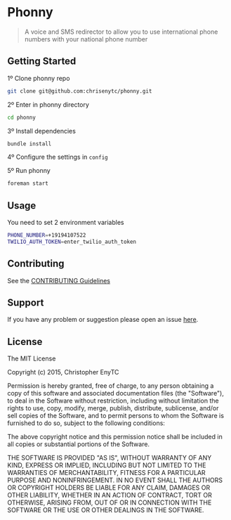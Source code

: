 # Phonny

> A voice and SMS redirector to allow you to use international phone numbers with your national phone number

## Getting Started

1º Clone phonny repo

```bash
git clone git@github.com:chrisenytc/phonny.git
```

2º Enter in phonny directory
```bash
cd phonny
```

3º Install dependencies

```bash
bundle install
```

4º Configure the settings in `config`

5º Run phonny

```bash
foreman start
```

## Usage

You need to set 2 environment variables

```bash
PHONE_NUMBER=+19194107522
TWILIO_AUTH_TOKEN=enter_twilio_auth_token
```

## Contributing

See the [CONTRIBUTING Guidelines](https://github.com/chrisenytc/phonny/blob/master/CONTRIBUTING.md)

## Support
If you have any problem or suggestion please open an issue [here](https://github.com/chrisenytc/phonny/issues).

## License 

The MIT License

Copyright (c) 2015, Christopher EnyTC

Permission is hereby granted, free of charge, to any person
obtaining a copy of this software and associated documentation
files (the "Software"), to deal in the Software without
restriction, including without limitation the rights to use,
copy, modify, merge, publish, distribute, sublicense, and/or sell
copies of the Software, and to permit persons to whom the
Software is furnished to do so, subject to the following
conditions:

The above copyright notice and this permission notice shall be
included in all copies or substantial portions of the Software.

THE SOFTWARE IS PROVIDED "AS IS", WITHOUT WARRANTY OF ANY KIND,
EXPRESS OR IMPLIED, INCLUDING BUT NOT LIMITED TO THE WARRANTIES
OF MERCHANTABILITY, FITNESS FOR A PARTICULAR PURPOSE AND
NONINFRINGEMENT. IN NO EVENT SHALL THE AUTHORS OR COPYRIGHT
HOLDERS BE LIABLE FOR ANY CLAIM, DAMAGES OR OTHER LIABILITY,
WHETHER IN AN ACTION OF CONTRACT, TORT OR OTHERWISE, ARISING
FROM, OUT OF OR IN CONNECTION WITH THE SOFTWARE OR THE USE OR
OTHER DEALINGS IN THE SOFTWARE.

